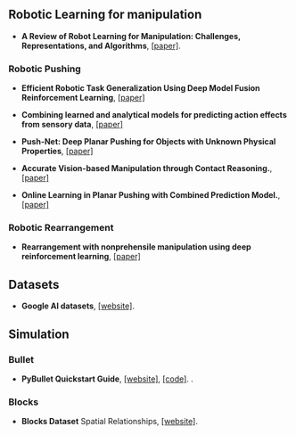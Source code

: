 ## Robotic Learning for manipulation

- **A Review of Robot Learning for Manipulation: Challenges, Representations, and Algorithms**, [[paper]](https://arxiv.org/pdf/1907.03146.pdf).

### Robotic Pushing

- **Efficient Robotic Task Generalization Using Deep Model Fusion Reinforcement Learning**, [[paper]](https://arxiv.org/pdf/1912.05205.pdf)

- **Combining learned and analytical models for predicting action effects from sensory data**, [[paper]](https://am.is.tuebingen.mpg.de/uploads_file/attachment/attachment/403/paper.pdf)

- **Push-Net: Deep Planar Pushing for Objects with Unknown Physical Properties**, [[paper]](https://pdfs.semanticscholar.org/2454/d9c823cf2fa0d8249ca967d0b3c8cb754802.pdf)

- **Accurate Vision-based Manipulation through Contact Reasoning.**, [[paper]](https://arxiv.org/pdf/1911.03112.pdf)

- **Online Learning in Planar Pushing with Combined Prediction Model.**, [[paper]](https://arxiv.org/pdf/1910.08181.pdf)

### Robotic Rearrangement 

- **Rearrangement with nonprehensile manipulation using deep reinforcement learning**, [[paper]](https://arxiv.org/pdf/1803.05752.pdf)

## Datasets

- **Google AI datasets**, [[website]](https://sites.google.com/site/brainrobotdata/home).

## Simulation

### Bullet

- **PyBullet Quickstart Guide**, [[website]](https://docs.google.com/document/d/10sXEhzFRSnvFcl3XxNGhnD4N2SedqwdAvK3dsihxVUA/edit#),  [[code]](https://github.com/bulletphysics/bullet3/releases).
.
### Blocks

- **Blocks Dataset** Spatial Relationships, [[website]](https://groundedlanguage.github.io/).

